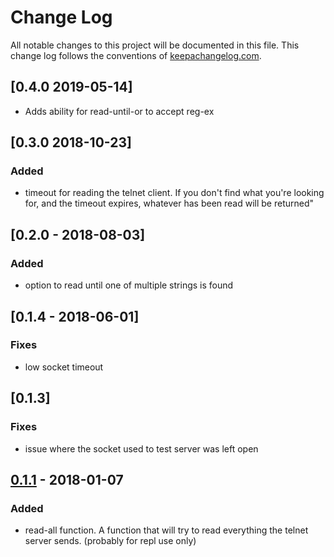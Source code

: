 # Change Log
All notable changes to this project will be documented in this file. This change log follows the conventions of [keepachangelog.com](http://keepachangelog.com/).

## [0.4.0 2019-05-14]
- Adds ability for read-until-or to accept reg-ex

## [0.3.0 2018-10-23]
### Added
- timeout for reading the telnet client. If you don't find what you're looking for, and the timeout expires, whatever has been read will be returned"

## [0.2.0 - 2018-08-03]
### Added
- option to read until one of multiple strings is found
## [0.1.4 - 2018-06-01]
### Fixes
- low socket timeout

## [0.1.3]
### Fixes
- issue where the socket used to test server was left open

## [0.1.1] - 2018-01-07
### Added
- read-all function. A function that will try to read everything the telnet server sends. (probably for repl use only)

[Unreleased]: https://github.com/komcrad/clj-telnet/compare/0.1.1...HEAD
[0.1.1]: https://github.com/komcrad/clj-telnet/compare/0.1.0...0.1.1
